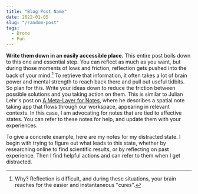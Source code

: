 ```yaml
---
title: "Blog Post Name"
date: 2022-01-05
slug: "/random-post"
tags:
  - Drone
  - Fun
---
```


**Write them down in an easily accessible place.** This entire post boils down to this one and essential step. You can reflect as much as you want, but during those moments of lows and friction, reflection gets pushed into the back of your mind.[^1] To retrieve that information, it often takes a lot of brain power and mental strength to reach back there and pull out useful tidbits. So plan for this. Write your ideas down to reduce the friction between possible solutions and you taking action on them. This is similar to Julian Lehr's post on [A Meta-Layer for Notes](https://julian.digital/2020/09/04/a-meta-layer-for-notes/), where he describes a spatial note taking app that flows through our workspace, appearing in relevant contexts. In this case, I am advocating for notes that are tied to affective states. You can refer to these notes for help, and update them with your experiences.

To give a concrete example, here are my notes for my distracted state. I begin with trying to figure out what leads to this state, whether by researching online to find scientific results, or by reflecting on past experience. Then I find helpful actions and can refer to them when I get distracted.

[^1]: Why? Reflection is difficult, and during these situations, your brain reaches for the easier and instantaneous "cures".

